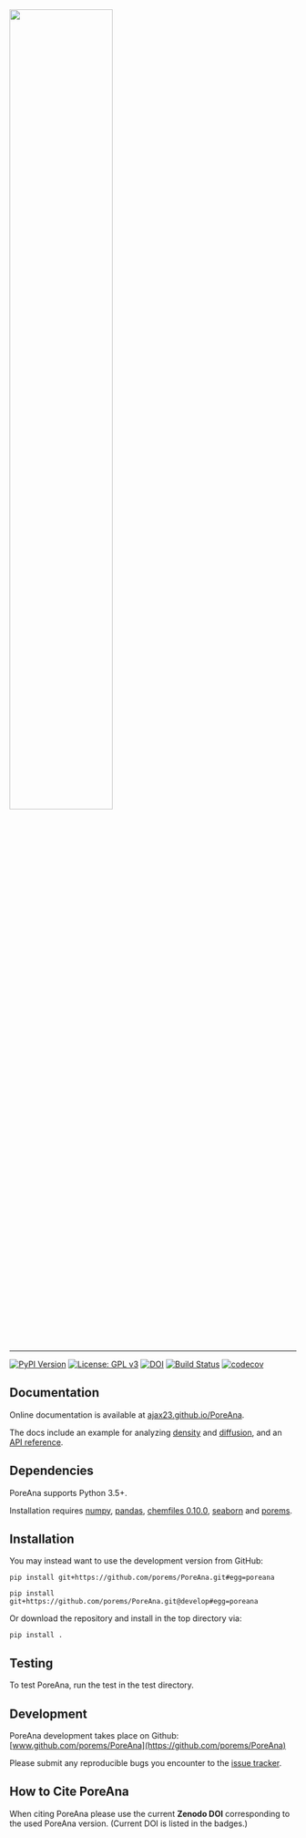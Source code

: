 <img src="https://github.com/PoreMS/PoreAna/blob/master/docsrc/pics/logo_text_sub.svg" width="60%">

--------------------------------------

[![PyPI Version](https://img.shields.io/badge/PyPI-0.2.3-orange)](https://pypi.org/project/PoreAna/)
[![License: GPL v3](https://img.shields.io/badge/License-GPLv3-blue.svg)](https://github.com/PoreMS/PoreAna/blob/master/LICENSE)
[![DOI](https://zenodo.org/badge/DOI/10.5281/zenodo.14056630.svg)](https://doi.org/10.5281/zenodo.14056630)
[![Build Status](https://github.com/PoreMS/PoreAna/actions/workflows/workflow.yml/badge.svg)](https://github.com/PoreMS/PoreAna/actions/workflows/workflow.yml)
[![codecov](https://codecov.io/gh/PoreMS/PoreAna/branch/master/graph/badge.svg)](https://codecov.io/gh/PoreMS/PoreAna)

## Documentation

Online documentation is available at [ajax23.github.io/PoreAna](https://porems.github.io/PoreAna/).

The docs include an example for analyzing [density](https://porems.github.io/PoreAna/density.html) and [diffusion](http://porems.github.io/PoreAna/diffusion.html), and an [API reference](http://porems.github.io/PoreAna/api.html).


## Dependencies

PoreAna supports Python 3.5+.

Installation requires [numpy](https://pypi.org/project/numpy/), [pandas](https://pypi.org/project/pandas/), [chemfiles 0.10.0](https://pypi.org/project/chemfiles/0.8.0/), [seaborn](https://pypi.org/project/seaborn/) and [porems](https://pypi.org/project/porems/).


## Installation

You may instead want to use the development version from GitHub:

    pip install git+https://github.com/porems/PoreAna.git#egg=poreana

    pip install git+https://github.com/porems/PoreAna.git@develop#egg=poreana

Or download the repository and install in the top directory via:

    pip install .


## Testing

To test PoreAna, run the test in the test directory.


## Development

PoreAna development takes place on Github: [www.github.com/porems/PoreAna](https://github.com/porems/PoreAna)

Please submit any reproducible bugs you encounter to the [issue tracker](https://github.com/porems/PoreAna/issues).


## How to Cite PoreAna

When citing PoreAna please use the current **Zenodo DOI** corresponding to the used PoreAna version. (Current DOI is listed in the badges.)

